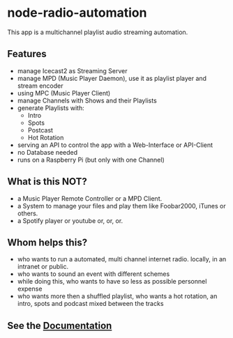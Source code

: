 # node-radio-automation

This app is a multichannel playlist audio streaming automation. 

## Features

- manage Icecast2 as Streaming Server
- manage MPD (Music Player Daemon), use it as playlist player and stream encoder
- using MPC (Music Player Client) 
- manage Channels with Shows and their Playlists
- generate Playlists with:
  - Intro
  - Spots
  - Postcast
  - Hot Rotation
- serving an API to control the app with a Web-Interface or API-Client
- no Database needed
- runs on a Raspberry Pi (but only with one Channel)

## What is this NOT?

- a Music Player Remote Controller or a MPD Client.
- a System to manage your files and play them like Foobar2000, iTunes or others.
- a Spotify player or youtube or, or, or. 

## Whom helps this?

- who wants to run a automated, multi channel internet radio. locally, in an intranet or public.
- who wants to sound an event with different schemes
- while doing this, who wants to have so less as possible personnel expense
- who wants more then a shuffled playlist, who wants a hot rotation, an intro, spots and podcast mixed between the tracks

## See the [Documentation](docs/README.md)